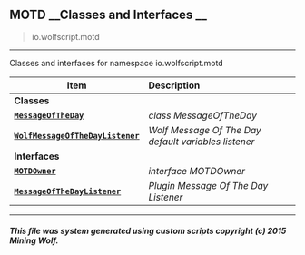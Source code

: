 ## MOTD __Classes and Interfaces __

>io.wolfscript.motd

---

Classes and interfaces for namespace io.wolfscript.motd

Item | Description   
--- | :--- 
__Classes__|
__[`MessageOfTheDay`](MessageOfTheDay.md)__ | _class MessageOfTheDay_ 
__[`WolfMessageOfTheDayListener`](WolfMessageOfTheDayListener.md)__ | _Wolf Message Of The Day default variables listener_ 
__Interfaces__|
__[`MOTDOwner`](MOTDOwner.md)__ | _interface MOTDOwner_ 
__[`MessageOfTheDayListener`](MessageOfTheDayListener.md)__ | _Plugin Message Of The Day Listener_ 



---



##### This file was system generated using custom scripts copyright (c) 2015 Mining Wolf.
	

